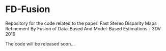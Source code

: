 # FD-Fusion

Repository for the code related to the paper: Fast Stereo Disparity Maps Refinement By Fusion of Data-Based And Model-Based Estimations - 3DV 2019

The code will be released soon...
